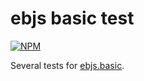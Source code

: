 # ebjs basic test

[![NPM](https://nodei.co/npm/ebjs.basic.test.png?downloads=true)](https://nodei.co/npm/ebjs.basic.test/)

Several tests for [ebjs.basic](https://www.npmjs.org/package/ebjs.basic "ebjs.basic").

